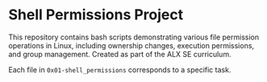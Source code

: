 # Shell Permissions Project

This repository contains bash scripts demonstrating various file permission operations in Linux, including ownership changes, execution permissions, and group management. Created as part of the ALX SE curriculum.

Each file in `0x01-shell_permissions` corresponds to a specific task.


